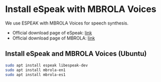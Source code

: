 # Install eSpeak with MBROLA Voices

We use ESPEAK with MBROLA Voices for speech synthesis.
- Official download page of eSpeak: [link](http://espeak.sourceforge.net/)
- Official download page of MBROLA: [link](http://espeak.sourceforge.net/mbrola.html)

## Install eSpeak and MBROLA Voices (Ubuntu)

```bash
sudo apt install espeak libespeak-dev
sudo apt install mbrola-en1
sudo apt install mbrola-es1
```
